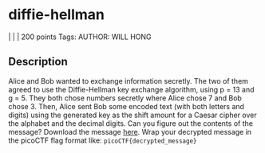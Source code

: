 # diffie-hellman
 |  |  | 200 points
Tags: 
AUTHOR: WILL HONG

## Description
Alice and Bob wanted to exchange information secretly. The two of them agreed to use the Diffie-Hellman key exchange algorithm, using p = 13 and g = 5. They both chose numbers secretly where Alice chose 7 and Bob chose 3. Then, Alice sent Bob some encoded text (with both letters and digits) using the generated key as the shift amount for a Caesar cipher over the alphabet and the decimal digits. Can you figure out the contents of the message?
Download the message [here](https://artifacts.picoctf.net/c/454/message.txt).
Wrap your decrypted message in the picoCTF flag format like: `picoCTF{decrypted_message}`
